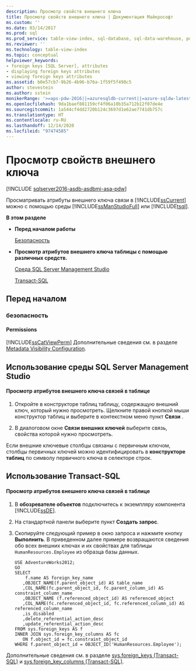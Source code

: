 ```yaml
---
description: Просмотр свойств внешнего ключа
title: Просмотр свойств внешнего ключа | Документация Майкрософт
ms.custom: ''
ms.date: 03/14/2017
ms.prod: sql
ms.prod_service: table-view-index, sql-database, sql-data-warehouse, pdw
ms.reviewer: ''
ms.technology: table-view-index
ms.topic: conceptual
helpviewer_keywords:
- foreign keys [SQL Server], attributes
- displaying foreign keys attributes
- viewing foreign keys attributes
ms.assetid: b0e57cb7-9b26-4b96-b76a-1f59f5f498c5
author: stevestein
ms.author: sstein
monikerRange: '>=aps-pdw-2016||=azuresqldb-current||=azure-sqldw-latest||>=sql-server-2016||>=sql-server-linux-2017||=azuresqldb-mi-current'
ms.openlocfilehash: 9da1baef881159cf4f06a10b35a712b12f07de4e
ms.sourcegitcommit: 1a544cf4dd2720b124c3697d1e62ae7741db757c
ms.translationtype: HT
ms.contentlocale: ru-RU
ms.lasthandoff: 12/14/2020
ms.locfileid: "97474585"
---
```

# <a name="view-foreign-key-properties"></a>Просмотр свойств внешнего ключа
[!INCLUDE [sqlserver2016-asdb-asdbmi-asa-pdw](../../includes/applies-to-version/sqlserver2016-asdb-asdbmi-asa-pdw.md)]

  Просматривать атрибуты внешнего ключа связи в [!INCLUDE[ssCurrent](../../includes/sscurrent-md.md)] можно с помощью среды [!INCLUDE[ssManStudioFull](../../includes/ssmanstudiofull-md.md)] или [!INCLUDE[tsql](../../includes/tsql-md.md)].  
  
 **В этом разделе**  
  
-   **Перед началом работы**  
  
     [Безопасность](#Security)  
  
-   **Просмотр атрибутов внешнего ключа таблицы с помощью различных средств.**  
  
     [Среда SQL Server Management Studio](#SSMSProcedure)  
  
     [Transact-SQL](#TsqlProcedure)  
  
##  <a name="before-you-begin"></a><a name="BeforeYouBegin"></a> Перед началом  
  
###  <a name="security"></a><a name="Security"></a> безопасность  
  
####  <a name="permissions"></a><a name="Permissions"></a> Permissions  
 [!INCLUDE[ssCatViewPerm](../../includes/sscatviewperm-md.md)] Дополнительные сведения см. в разделе [Metadata Visibility Configuration](../../relational-databases/security/metadata-visibility-configuration.md).  
  
##  <a name="using-sql-server-management-studio"></a><a name="SSMSProcedure"></a> Использование среды SQL Server Management Studio  
  
#### <a name="to-view-the-foreign-key-attributes-of-a-relationship-in-a-specific-table"></a>Просмотр атрибутов внешнего ключа связей в таблице  
  
1.  Откройте в конструкторе таблиц таблицу, содержащую внешний ключ, который нужно просмотреть. Щелкните правой кнопкой мыши конструктор таблиц и выберите в контекстном меню пункт **Связи** .  
  
2.  В диалоговом окне **Связи внешних ключей** выберите связь, свойства которой нужно просмотреть.  

 Если внешние ключевые столбцы связаны с первичным ключом, столбцы первичных ключей можно идентифицировать в **конструкторе таблиц** по символу первичного ключа в селекторе строк.  
  
##  <a name="using-transact-sql"></a><a name="TsqlProcedure"></a> Использование Transact-SQL  
  
#### <a name="to-view-the-foreign-key-attributes-of-a-relationship-in-a-specific-table"></a>Просмотр атрибутов внешнего ключа связей в таблице  
  
1.  В **обозревателе объектов** подключитесь к экземпляру компонента [!INCLUDE[ssDE](../../includes/ssde-md.md)].  
  
2.  На стандартной панели выберите пункт **Создать запрос**.  
  
3.  Скопируйте следующий пример в окно запроса и нажмите кнопку **Выполнить**. В приведенном далее примере возвращаются сведения обо всех внешних ключах и их свойствах для таблицы `HumanResources.Employee` из образца базы данных.  
  
    ```  
    USE AdventureWorks2012;  
    GO  
    SELECT   
        f.name AS foreign_key_name  
       ,OBJECT_NAME(f.parent_object_id) AS table_name  
       ,COL_NAME(fc.parent_object_id, fc.parent_column_id) AS constraint_column_name  
       ,OBJECT_NAME (f.referenced_object_id) AS referenced_object  
       ,COL_NAME(fc.referenced_object_id, fc.referenced_column_id) AS referenced_column_name  
       ,is_disabled  
       ,delete_referential_action_desc  
       ,update_referential_action_desc  
    FROM sys.foreign_keys AS f  
    INNER JOIN sys.foreign_key_columns AS fc   
       ON f.object_id = fc.constraint_object_id   
    WHERE f.parent_object_id = OBJECT_ID('HumanResources.Employee');  
    ```  
  
 Дополнительные сведения см. в разделе [sys.foreign_keys (Transact-SQL)](../../relational-databases/system-catalog-views/sys-foreign-keys-transact-sql.md) и [sys.foreign_key_columns (Transact-SQL)](../../relational-databases/system-catalog-views/sys-foreign-key-columns-transact-sql.md).  
  
###  <a name="TsqlExample"></a>  
